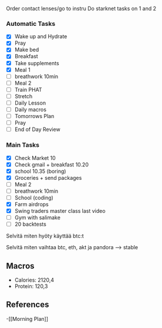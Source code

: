 Order contact lenses/go to instru
Do starknet tasks on 1 and 2

### Automatic Tasks
 
- [x] Wake up and Hydrate
- [x] Pray
- [x] Make bed
- [x] Breakfast
- [x] Take supplements
- [x] Meal 1
- [ ] breathwork 10min
- [ ] Meal 2
- [ ] Train PHAT
- [ ] Stretch
- [ ] Daily Lesson
- [ ] Daily macros
- [ ] Tomorrows Plan
- [ ] Pray
- [ ] End of Day Review
### Main Tasks

- [x] Check Market 10
- [x] Check gmail + breakfast 10.20
- [x] school 10.35 (boring)
- [x] Groceries + send packages
- [ ] Meal 2
- [ ] breathwork 10min 
- [ ] School (coding)
- [x] Farm airdrops
- [x] Swing traders master class last video
- [ ] Gym with salimake 
- [ ] 20 backtests

Selvitä miten hyöty käyttää btc:t

Selvitä miten vaihtaa btc, eth, akt ja pandora --> stable  


## Macros

- Calories: 2120,4
- Protein: 120,3
## References
<!-- Links to pages not referenced in the content -->
-[[Morning Plan]]
